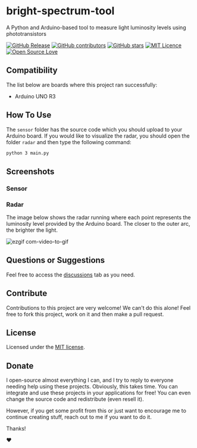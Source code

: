 # bright-spectrum-tool

A Python and Arduino-based tool to measure light luminosity levels using phototransistors

[![GitHub Release](https://img.shields.io/github/release/thiagodnf/bright-spectrum-tool.svg)](https://github.com/thiagodnf/bright-spectrum-tool/releases/latest)
[![GitHub contributors](https://img.shields.io/github/contributors/thiagodnf/bright-spectrum-tool.svg)](https://github.com/thiagodnf/bright-spectrum-tool/graphs/contributors)
[![GitHub stars](https://img.shields.io/github/stars/thiagodnf/bright-spectrum-tool.svg)](https://github.com/thiagodnf/bright-spectrum-tool)
[![MIT Licence](https://badges.frapsoft.com/os/mit/mit.svg?v=103)](https://opensource.org/licenses/mit-license.php)
[![Open Source Love](https://badges.frapsoft.com/os/v1/open-source.svg?v=103)](https://github.com/ellerbrock/open-source-badges/)

## Compatibility

The list below are boards where this project ran successfully:

- Arduino UNO R3

## How To Use

The `sensor` folder has the source code which you should upload to your Arduino board.
If you would like to visualize the radar, you should open the folder `radar` and then type the following command:

```sh
python 3 main.py
```

## Screenshots

### Sensor

### Radar

The image below shows the radar running where each point represents the luminosity level provided by the Arduino board. The closer to the outer arc, the brighter the light.

![ezgif com-video-to-gif](https://github.com/thiagodnf/bright-spectrum-tool/assets/114015/c522c884-feb5-4d1f-89f9-ca96cc0363ff)


## Questions or Suggestions

Feel free to access the <a href="../../discussions">discussions</a> tab as you need.

## Contribute

Contributions to this project are very welcome! We can't do this alone! Feel free to fork this project, work on it and then make a pull request.

## License

Licensed under the [MIT license](LICENSE).

## Donate

I open-source almost everything I can, and I try to reply to everyone needing help using these projects. Obviously, this takes time. You can integrate and use these projects in your applications for free! You can even change the source code and redistribute (even resell it).

However, if you get some profit from this or just want to encourage me to continue creating stuff, reach out to me if you want to do it.

Thanks!

❤️
